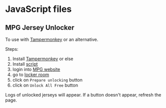 # JavaScript files

## MPG Jersey Unlocker
To use with [Tampermonkey](https://www.tampermonkey.net) or an alternative.

Steps:
1. Install [Tampermonkey](https://www.youtube.com/watch?v=8tyjJD65zws&ab_channel=Tampermonkey) or else
2. Install [script](mpg-jersey-unlocker.js)
3. login into [MPG website](https://mpg.football)
4. go to [locker room](https://mpg.football/shop/locker-room)
5. click on `Prepare unlocking` button
6. click on `Unlock All Free` button

Logs of unlocked jerseys will appear.
If a button doesn't appear, refresh the page.